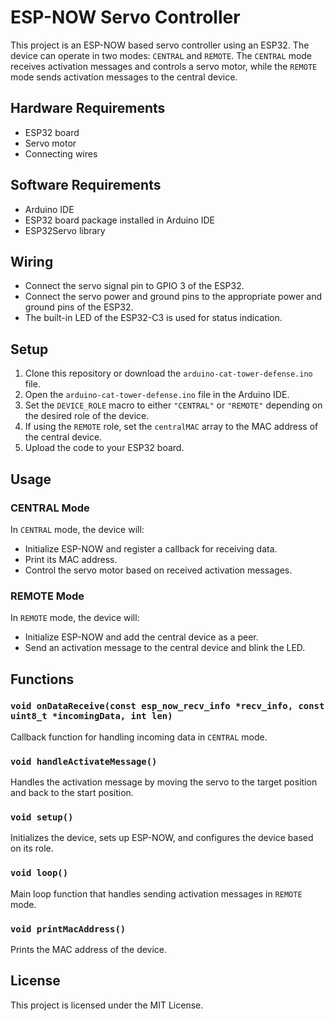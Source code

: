 # ESP-NOW Servo Controller

This project is an ESP-NOW based servo controller using an ESP32. The device can operate in two modes: `CENTRAL` and `REMOTE`. The `CENTRAL` mode receives activation messages and controls a servo motor, while the `REMOTE` mode sends activation messages to the central device.

## Hardware Requirements

- ESP32 board
- Servo motor
- Connecting wires

## Software Requirements

- Arduino IDE
- ESP32 board package installed in Arduino IDE
- ESP32Servo library

## Wiring

- Connect the servo signal pin to GPIO 3 of the ESP32.
- Connect the servo power and ground pins to the appropriate power and ground pins of the ESP32.
- The built-in LED of the ESP32-C3 is used for status indication.

## Setup

1. Clone this repository or download the `arduino-cat-tower-defense.ino` file.
2. Open the `arduino-cat-tower-defense.ino` file in the Arduino IDE.
3. Set the `DEVICE_ROLE` macro to either `"CENTRAL"` or `"REMOTE"` depending on the desired role of the device.
4. If using the `REMOTE` role, set the `centralMAC` array to the MAC address of the central device.
5. Upload the code to your ESP32 board.

## Usage

### CENTRAL Mode

In `CENTRAL` mode, the device will:

- Initialize ESP-NOW and register a callback for receiving data.
- Print its MAC address.
- Control the servo motor based on received activation messages.

### REMOTE Mode

In `REMOTE` mode, the device will:

- Initialize ESP-NOW and add the central device as a peer.
- Send an activation message to the central device and blink the LED.

## Functions

### `void onDataReceive(const esp_now_recv_info *recv_info, const uint8_t *incomingData, int len)`

Callback function for handling incoming data in `CENTRAL` mode.

### `void handleActivateMessage()`

Handles the activation message by moving the servo to the target position and back to the start position.

### `void setup()`

Initializes the device, sets up ESP-NOW, and configures the device based on its role.

### `void loop()`

Main loop function that handles sending activation messages in `REMOTE` mode.

### `void printMacAddress()`

Prints the MAC address of the device.

## License

This project is licensed under the MIT License.

